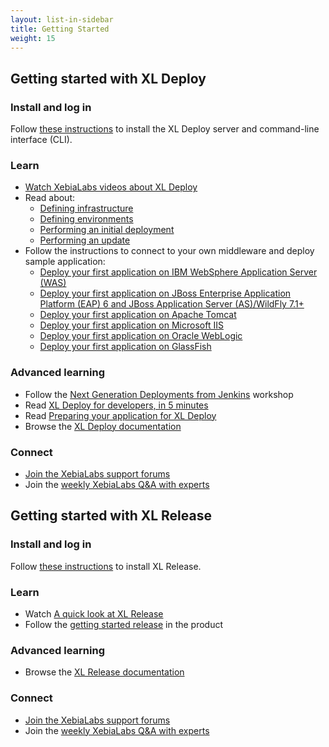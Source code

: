 ```yaml
---
layout: list-in-sidebar
title: Getting Started
weight: 15
---
```


## Getting started with XL Deploy

### Install and log in

Follow [these instructions](http://xebialabs.com/products/xl-deploy/#install) to install the XL Deploy server and command-line interface (CLI).

### Learn

* [Watch XebiaLabs videos about XL Deploy](https://www.youtube.com/watch?v=gVNEnSr-YQs&list=PLIIv46GEoJ7ZvQd4BbzdMLaH0tc-gYyA1)
* Read about:
    * [Defining infrastructure](http://docs.xebialabs.com/general/getting_started_with_xl_deploy_defining_infrastructure.html)
    * [Defining environments](http://docs.xebialabs.com/general/getting_started_with_xl_deploy_defining_environments.html)
    * [Performing an initial deployment](http://docs.xebialabs.com/general/getting_started_with_xl_deploy_performing_an_initial_deployment.html)
    * [Performing an update](http://docs.xebialabs.com/general/getting_started_with_xl_deploy_performing_an_update.html)
* Follow the instructions to connect to your own middleware and deploy sample application:
    * [Deploy your first application on IBM WebSphere Application Server (WAS)](/xl-deploy/how-to/deploy-your-first-application-on-websphere.html)
    * [Deploy your first application on JBoss Enterprise Application Platform (EAP) 6 and JBoss Application Server (AS)/WildFly 7.1+](/xl-deploy/how-to/deploy-your-first-application-on-wildfly.html)
    * [Deploy your first application on Apache Tomcat](/xl-deploy/how-to/deploy-your-first-application-on-tomcat.html)
    * [Deploy your first application on Microsoft IIS](/xl-deploy/how-to/deploy-your-first-application-on-iis.html)
    * [Deploy your first application on Oracle WebLogic](/xl-deploy/how-to/deploy-your-first-application-on-weblogic.html)
    * [Deploy your first application on GlassFish](/xl-deploy/how-to/deploy-your-first-application-on-glassfish.html)

### Advanced learning

* Follow the [Next Generation Deployments from Jenkins](http://go.xebialabs.com/EB-INVJenkinsXLDonlineworkshop-0514.html) workshop
* Read [XL Deploy for developers, in 5 minutes](/xl-deploy/concept/xl-deploy-for-developers.html)
* Read [Preparing your application for XL Deploy](/xl-deploy/concept/preparing-your-application-for-xl-deploy.html)
* Browse the [XL Deploy documentation](/xl-deploy)

### Connect

* [Join the XebiaLabs support forums](https://support.xebialabs.com/forums)
* Join the [weekly XebiaLabs Q&A with experts](http://xebialabs.com/community/live-q-and-a/)

## Getting started with XL Release

### Install and log in

Follow [these instructions](http://xebialabs.com/products/xl-release/#install) to install XL Release.

### Learn

* Watch [A quick look at XL Release](http://www.youtube.com/watch?v=Y3tbOveSggA&list=PLIIv46GEoJ7YjA-Wp7cG-bE6Z_0T5-udA)
* Follow the [getting started release](http://xebialabs.com/products/xl-release/#whats-next) in the product

### Advanced learning

* Browse the [XL Release documentation](/xl-release)

### Connect

* [Join the XebiaLabs support forums](https://support.xebialabs.com/forums)
* Join the [weekly XebiaLabs Q&A with experts](http://xebialabs.com/community/live-q-and-a/)
